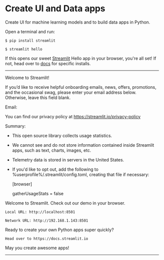 # Create UI and Data apps

Create UI for machine learning models and to build data apps in Python.


Open a terminal and run:

    $ pip install streamlit
  
    $ streamlit hello
  
If this opens our sweet [Streamlit](https://github.com/streamlit/streamlit) Hello app in your browser, you're all set! If not, head over to [docs](https://docs.streamlit.io/library/get-started) for specific installs.

---------------------------------------------------------
Welcome to Streamlit!

  If you’d like to receive helpful onboarding emails, news, offers, promotions,
  and the occasional swag, please enter your email address below. Otherwise,
  leave this field blank.

  Email:   

  You can find our privacy policy at https://streamlit.io/privacy-policy

  Summary:
  - This open source library collects usage statistics.
  - We cannot see and do not store information contained inside Streamlit apps,
    such as text, charts, images, etc.
  - Telemetry data is stored in servers in the United States.
  - If you'd like to opt out, add the following to %userprofile%/.streamlit/config.toml,
    creating that file if necessary:

    [browser]
    
    gatherUsageStats = false


  Welcome to Streamlit. Check out our demo in your browser.

    Local URL: http://localhost:8501
  
    Network URL: http://192.168.1.143:8501



  Ready to create your own Python apps super quickly?
  
    Head over to https://docs.streamlit.io

  May you create awesome apps!
  
  -----------------------------------------------------------
